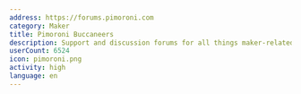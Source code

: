 ```yaml
---
address: https://forums.pimoroni.com
category: Maker
title: Pimoroni Buccaneers
description: Support and discussion forums for all things maker-related
userCount: 6524
icon: pimoroni.png
activity: high
language: en
---
```

